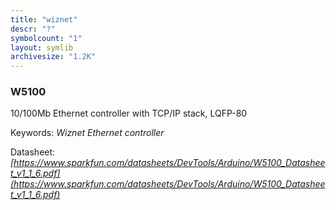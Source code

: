 ```yaml
---
title: "wiznet"
descr: "?"
symbolcount: "1"
layout: symlib
archivesize: "1.2K"
---
```


### W5100
10/100Mb Ethernet controller with TCP/IP stack, LQFP-80


Keywords: *Wiznet Ethernet controller*

Datasheet: *[https://www.sparkfun.com/datasheets/DevTools/Arduino/W5100_Datasheet_v1_1_6.pdf](https://www.sparkfun.com/datasheets/DevTools/Arduino/W5100_Datasheet_v1_1_6.pdf)*

